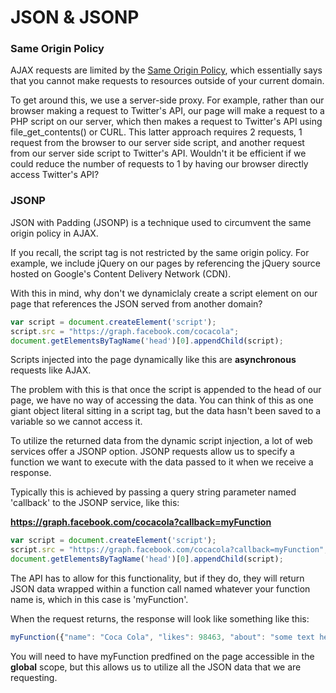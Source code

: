 JSON & JSONP
============

### Same Origin Policy

AJAX requests are limited by the [Same Origin Policy](http://en.wikipedia.org/wiki/Same_origin_policy), which essentially says that you cannot make requests to resources outside of your current domain.

To get around this, we use a server-side proxy. For example, rather than our browser making a request to Twitter's API, our page will make a request to a PHP script on our server, which then makes a request to Twitter's API using file_get_contents() or CURL. This latter approach requires 2 requests, 1 request from the browser to our server side script, and another request from our server side script to Twitter's API. Wouldn't it be efficient if we could reduce the number of requests to 1 by having our browser directly access Twitter's API?

### JSONP

JSON with Padding (JSONP) is a technique used to circumvent the same origin policy in AJAX.

If you recall, the script tag is not restricted by the same origin policy. For example, we include jQuery on our pages by referencing the jQuery source hosted on Google's Content Delivery Network (CDN).

With this in mind, why don't we dynamiclaly create a script element on our page that references the JSON served from another domain?


```js
var script = document.createElement('script');
script.src = "https://graph.facebook.com/cocacola";
document.getElementsByTagName('head')[0].appendChild(script);
``` 

Scripts injected into the page dynamically like this are __asynchronous__ requests like AJAX.

The problem with this is that once the script is appended to the head of our page, we have no way of accessing the data. You can think of this as one giant object literal sitting in a script tag, but the data hasn't been saved to a variable so we cannot access it.

To utilize the returned data from the dynamic script injection, a lot of web services offer a JSONP option. JSONP requests allow us to specify a function we want to execute with the data passed to it when we receive a response.

Typically this is achieved by passing a query string parameter named 'callback' to the JSONP service, like this:

__https://graph.facebook.com/cocacola?callback=myFunction__

```js
var script = document.createElement('script');
script.src = "https://graph.facebook.com/cocacola?callback=myFunction";
document.getElementsByTagName('head')[0].appendChild(script);
``` 

The API has to allow for this functionality, but if they do, they will return JSON data wrapped within a function call named whatever your function name is, which in this case is 'myFunction'.

When the request returns, the response will look like something like this:

```js
myFunction({"name": "Coca Cola", "likes": 98463, "about": "some text here"});
```

You will need to have myFunction predfined on the page accessible in the __global__ scope, but this allows us to utilize all the JSON data that we are requesting.


